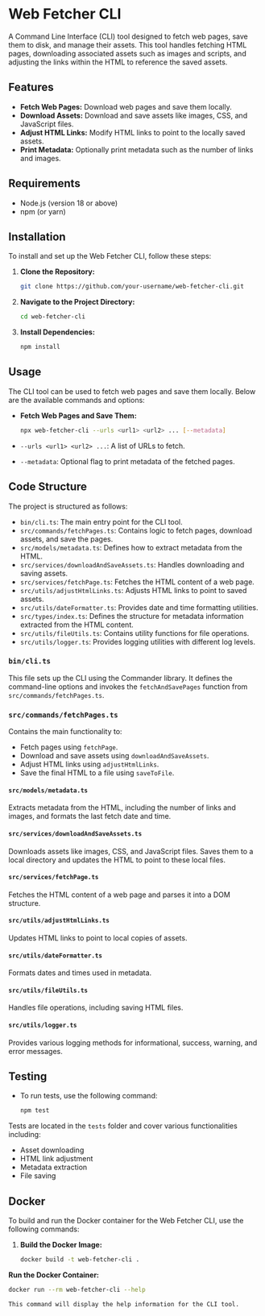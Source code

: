 # Web Fetcher CLI

A Command Line Interface (CLI) tool designed to fetch web pages, save them to disk, and manage their assets. This tool handles fetching HTML pages, downloading associated assets such as images and scripts, and adjusting the links within the HTML to reference the saved assets.

## Features

- **Fetch Web Pages:** Download web pages and save them locally.
- **Download Assets:** Download and save assets like images, CSS, and JavaScript files.
- **Adjust HTML Links:** Modify HTML links to point to the locally saved assets.
- **Print Metadata:** Optionally print metadata such as the number of links and images.

## Requirements

- Node.js (version 18 or above)
- npm (or yarn)

## Installation

To install and set up the Web Fetcher CLI, follow these steps:

1. **Clone the Repository:**

   ```bash
   git clone https://github.com/your-username/web-fetcher-cli.git

2. **Navigate to the Project Directory:**

   ```bash
   cd web-fetcher-cli

3. **Install Dependencies:**

   ```bash
   npm install

## Usage

The CLI tool can be used to fetch web pages and save them locally. Below are the available commands and options:

- **Fetch Web Pages and Save Them:**

  ```bash
  npx web-fetcher-cli --urls <url1> <url2> ... [--metadata]

- `--urls <url1> <url2> ...`: A list of URLs to fetch.
- `--metadata`: Optional flag to print metadata of the fetched pages.

## Code Structure

The project is structured as follows:

- `bin/cli.ts`: The main entry point for the CLI tool.
- `src/commands/fetchPages.ts`: Contains logic to fetch pages, download assets, and save the pages.
- `src/models/metadata.ts`: Defines how to extract metadata from the HTML.
- `src/services/downloadAndSaveAssets.ts`: Handles downloading and saving assets.
- `src/services/fetchPage.ts`: Fetches the HTML content of a web page.
- `src/utils/adjustHtmlLinks.ts`: Adjusts HTML links to point to saved assets.
- `src/utils/dateFormatter.ts`: Provides date and time formatting utilities.
- `src/types/index.ts`: Defines the structure for metadata information extracted from the HTML content.
- `src/utils/fileUtils.ts`: Contains utility functions for file operations.
- `src/utils/logger.ts`: Provides logging utilities with different log levels.

### `bin/cli.ts`

This file sets up the CLI using the Commander library. It defines the command-line options and invokes the `fetchAndSavePages` function from `src/commands/fetchPages.ts`.

### `src/commands/fetchPages.ts`

Contains the main functionality to:
- Fetch pages using `fetchPage`.
- Download and save assets using `downloadAndSaveAssets`.
- Adjust HTML links using `adjustHtmlLinks`.
- Save the final HTML to a file using `saveToFile`.

#### `src/models/metadata.ts`

Extracts metadata from the HTML, including the number of links and images, and formats the last fetch date and time.

#### `src/services/downloadAndSaveAssets.ts`

Downloads assets like images, CSS, and JavaScript files. Saves them to a local directory and updates the HTML to point to these local files.

#### `src/services/fetchPage.ts`

Fetches the HTML content of a web page and parses it into a DOM structure.

#### `src/utils/adjustHtmlLinks.ts`

Updates HTML links to point to local copies of assets.

#### `src/utils/dateFormatter.ts`

Formats dates and times used in metadata.

#### `src/utils/fileUtils.ts`

Handles file operations, including saving HTML files.

#### `src/utils/logger.ts`

Provides various logging methods for informational, success, warning, and error messages.

## Testing



- To run tests, use the following command:

  ```bash
  npm test
Tests are located in the `tests` folder and cover various functionalities including:

- Asset downloading
- HTML link adjustment
- Metadata extraction
- File saving

## Docker

To build and run the Docker container for the Web Fetcher CLI, use the following commands:

1. **Build the Docker Image:**

   ```bash
   docker build -t web-fetcher-cli .

**Run the Docker Container:**

```bash
docker run --rm web-fetcher-cli --help

This command will display the help information for the CLI tool.